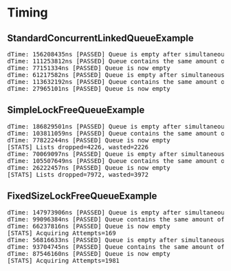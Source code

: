 
# Timing

## StandardConcurrentLinkedQueueExample

<pre>
dTime: 156208435ns [PASSED] Queue is empty after simultaneous add-remove
dTime: 111253812ns [PASSED] Queue contains the same amount of elements that have been passed
dTime: 77151334ns [PASSED] Queue is now empty
dTime: 61217582ns [PASSED] Queue is empty after simultaneous add-remove
dTime: 113632192ns [PASSED] Queue contains the same amount of elements that have been passed
dTime: 27965101ns [PASSED] Queue is now empty
</pre>

## SimpleLockFreeQueueExample

<pre>
dTime: 186829501ns [PASSED] Queue is empty after simultaneous add-remove
dTime: 103811059ns [PASSED] Queue contains the same amount of elements that have been passed
dTime: 77822244ns [PASSED] Queue is now empty
[STATS] Lists dropped=4226, wasted=2226
dTime: 70069097ns [PASSED] Queue is empty after simultaneous add-remove
dTime: 105507649ns [PASSED] Queue contains the same amount of elements that have been passed
dTime: 26222457ns [PASSED] Queue is now empty
[STATS] Lists dropped=7972, wasted=3972
</pre>

## FixedSizeLockFreeQueueExample

<pre>
dTime: 147973906ns [PASSED] Queue is empty after simultaneous add-remove
dTime: 99096384ns [PASSED] Queue contains the same amount of elements that have been passed
dTime: 66237816ns [PASSED] Queue is now empty
[STATS] Acquiring Attempts=169
dTime: 56816633ns [PASSED] Queue is empty after simultaneous add-remove
dTime: 93704745ns [PASSED] Queue contains the same amount of elements that have been passed
dTime: 87546160ns [PASSED] Queue is now empty
[STATS] Acquiring Attempts=1981
</pre>
